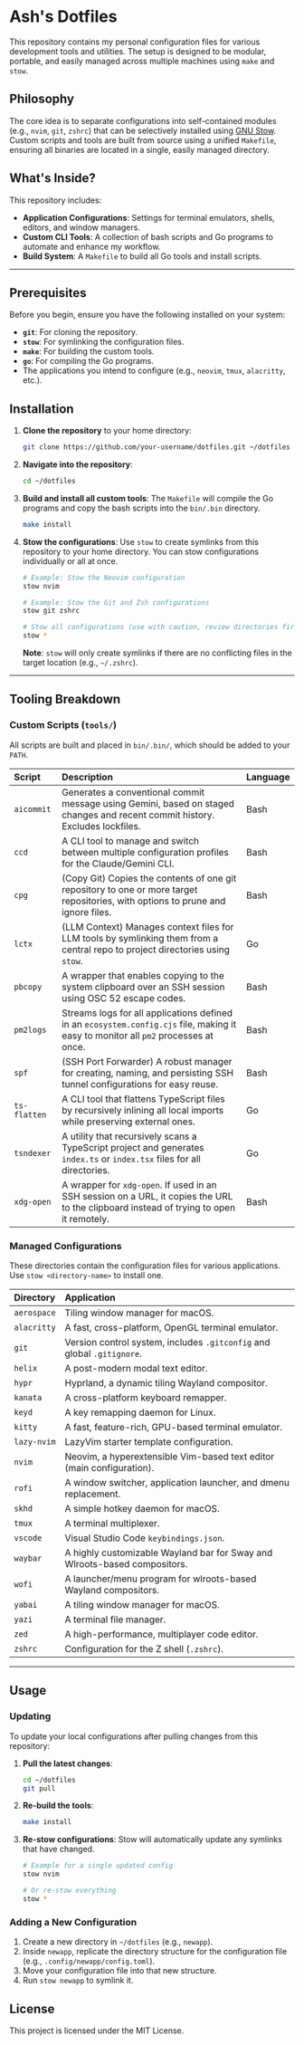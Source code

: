 # Ash's Dotfiles

This repository contains my personal configuration files for various development tools and utilities. The setup is designed to be modular, portable, and easily managed across multiple machines using `make` and `stow`.

## Philosophy

The core idea is to separate configurations into self-contained modules (e.g., `nvim`, `git`, `zshrc`) that can be selectively installed using [GNU Stow](https://www.gnu.org/software/stow/). Custom scripts and tools are built from source using a unified `Makefile`, ensuring all binaries are located in a single, easily managed directory.

## What's Inside?

This repository includes:

-   **Application Configurations**: Settings for terminal emulators, shells, editors, and window managers.
-   **Custom CLI Tools**: A collection of bash scripts and Go programs to automate and enhance my workflow.
-   **Build System**: A `Makefile` to build all Go tools and install scripts.

---

## Prerequisites

Before you begin, ensure you have the following installed on your system:

-   **`git`**: For cloning the repository.
-   **`stow`**: For symlinking the configuration files.
-   **`make`**: For building the custom tools.
-   **`go`**: For compiling the Go programs.
-   The applications you intend to configure (e.g., `neovim`, `tmux`, `alacritty`, etc.).

## Installation

1.  **Clone the repository** to your home directory:
    ```bash
    git clone https://github.com/your-username/dotfiles.git ~/dotfiles
    ```

2.  **Navigate into the repository**:
    ```bash
    cd ~/dotfiles
    ```

3.  **Build and install all custom tools**:
    The `Makefile` will compile the Go programs and copy the bash scripts into the `bin/.bin` directory.
    ```bash
    make install
    ```

4.  **Stow the configurations**:
    Use `stow` to create symlinks from this repository to your home directory. You can stow configurations individually or all at once.

    ```bash
    # Example: Stow the Neovim configuration
    stow nvim

    # Example: Stow the Git and Zsh configurations
    stow git zshrc

    # Stow all configurations (use with caution, review directories first)
    stow *
    ```
    **Note**: `stow` will only create symlinks if there are no conflicting files in the target location (e.g., `~/.zshrc`).

---

## Tooling Breakdown

### Custom Scripts (`tools/`)

All scripts are built and placed in `bin/.bin/`, which should be added to your `PATH`.

| Script       | Description                                                                                                                            | Language |
| :----------- | :------------------------------------------------------------------------------------------------------------------------------------- | :------- |
| `aicommit`   | Generates a conventional commit message using Gemini, based on staged changes and recent commit history. Excludes lockfiles.             | Bash     |
| `ccd`        | A CLI tool to manage and switch between multiple configuration profiles for the Claude/Gemini CLI.                                       | Bash     |
| `cpg`        | (Copy Git) Copies the contents of one git repository to one or more target repositories, with options to prune and ignore files.         | Bash     |
| `lctx`       | (LLM Context) Manages context files for LLM tools by symlinking them from a central repo to project directories using `stow`.            | Go       |
| `pbcopy`     | A wrapper that enables copying to the system clipboard over an SSH session using OSC 52 escape codes.                                  | Bash     |
| `pm2logs`    | Streams logs for all applications defined in an `ecosystem.config.cjs` file, making it easy to monitor all `pm2` processes at once.      | Bash     |
| `spf`        | (SSH Port Forwarder) A robust manager for creating, naming, and persisting SSH tunnel configurations for easy reuse.                      | Bash     |
| `ts-flatten` | A CLI tool that flattens TypeScript files by recursively inlining all local imports while preserving external ones.                      | Go       |
| `tsndexer`   | A utility that recursively scans a TypeScript project and generates `index.ts` or `index.tsx` files for all directories.                 | Go       |
| `xdg-open`   | A wrapper for `xdg-open`. If used in an SSH session on a URL, it copies the URL to the clipboard instead of trying to open it remotely. | Bash     |

### Managed Configurations

These directories contain the configuration files for various applications. Use `stow <directory-name>` to install one.

| Directory      | Application                                                              |
| :------------- | :----------------------------------------------------------------------- |
| `aerospace`    | Tiling window manager for macOS.                                         |
| `alacritty`    | A fast, cross-platform, OpenGL terminal emulator.                        |
| `git`          | Version control system, includes `.gitconfig` and global `.gitignore`.   |
| `helix`        | A post-modern modal text editor.                                         |
| `hypr`         | Hyprland, a dynamic tiling Wayland compositor.                           |
| `kanata`       | A cross-platform keyboard remapper.                                      |
| `keyd`         | A key remapping daemon for Linux.                                        |
| `kitty`        | A fast, feature-rich, GPU-based terminal emulator.                       |
| `lazy-nvim`    | LazyVim starter template configuration.                                  |
| `nvim`         | Neovim, a hyperextensible Vim-based text editor (main configuration).    |
| `rofi`         | A window switcher, application launcher, and dmenu replacement.          |
| `skhd`         | A simple hotkey daemon for macOS.                                        |
| `tmux`         | A terminal multiplexer.                                                  |
| `vscode`       | Visual Studio Code `keybindings.json`.                                   |
| `waybar`       | A highly customizable Wayland bar for Sway and Wlroots-based compositors.|
| `wofi`         | A launcher/menu program for wlroots-based Wayland compositors.           |
| `yabai`        | A tiling window manager for macOS.                                       |
| `yazi`         | A terminal file manager.                                                 |
| `zed`          | A high-performance, multiplayer code editor.                             |
| `zshrc`        | Configuration for the Z shell (`.zshrc`).                                |

---

## Usage

### Updating

To update your local configurations after pulling changes from this repository:

1.  **Pull the latest changes**:
    ```bash
    cd ~/dotfiles
    git pull
    ```

2.  **Re-build the tools**:
    ```bash
    make install
    ```

3.  **Re-stow configurations**:
    Stow will automatically update any symlinks that have changed.
    ```bash
    # Example for a single updated config
    stow nvim

    # Or re-stow everything
    stow *
    ```

### Adding a New Configuration

1.  Create a new directory in `~/dotfiles` (e.g., `newapp`).
2.  Inside `newapp`, replicate the directory structure for the configuration file (e.g., `.config/newapp/config.toml`).
3.  Move your configuration file into that new structure.
4.  Run `stow newapp` to symlink it.

## License

This project is licensed under the MIT License.
